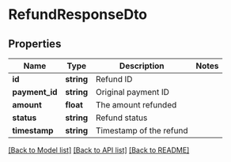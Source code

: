 # RefundResponseDto

## Properties
Name | Type | Description | Notes
------------ | ------------- | ------------- | -------------
**id** | **string** | Refund ID | 
**payment_id** | **string** | Original payment ID | 
**amount** | **float** | The amount refunded | 
**status** | **string** | Refund status | 
**timestamp** | **string** | Timestamp of the refund | 

[[Back to Model list]](../../README.md#documentation-for-models) [[Back to API list]](../../README.md#documentation-for-api-endpoints) [[Back to README]](../../README.md)

